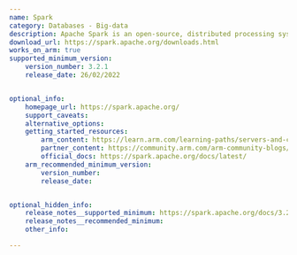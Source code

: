 ```yaml
---
name: Spark
category: Databases - Big-data
description: Apache Spark is an open-source, distributed processing system used for big data workloads. 
download_url: https://spark.apache.org/downloads.html
works_on_arm: true
supported_minimum_version:
    version_number: 3.2.1
    release_date: 26/02/2022


optional_info:
    homepage_url: https://spark.apache.org/
    support_caveats:
    alternative_options:
    getting_started_resources:
        arm_content: https://learn.arm.com/learning-paths/servers-and-cloud-computing/spark/
        partner_content: https://community.arm.com/arm-community-blogs/b/infrastructure-solutions-blog/posts/spark-on-aws-graviton2-real-time-analysis-using-spark-streaming
        official_docs: https://spark.apache.org/docs/latest/
    arm_recommended_minimum_version:
        version_number: 
        release_date: 


optional_hidden_info:
    release_notes__supported_minimum: https://spark.apache.org/docs/3.2.1/
    release_notes__recommended_minimum: 
    other_info: 

---
```

